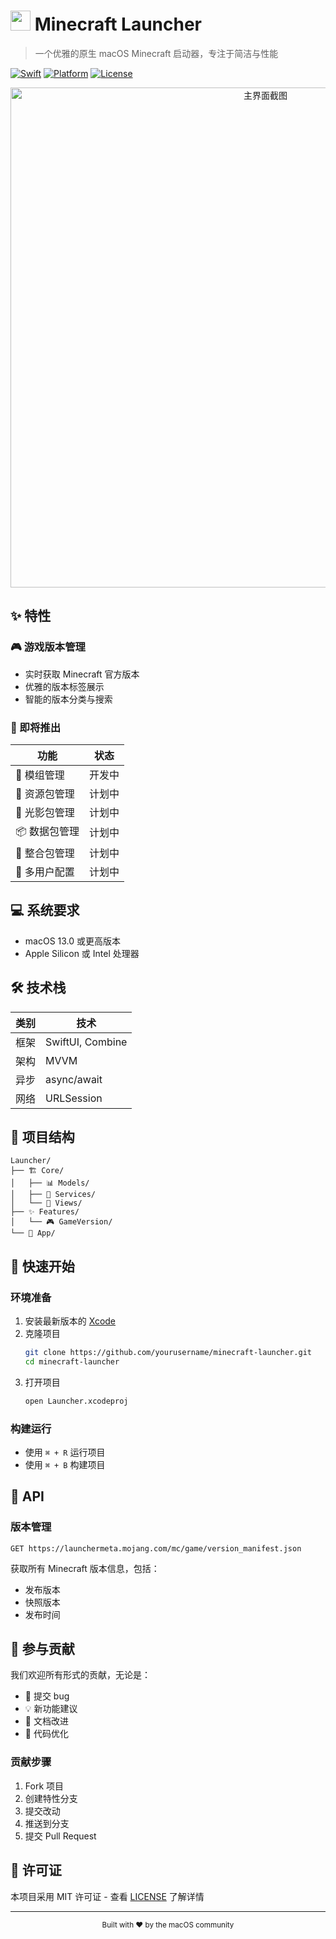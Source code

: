 # <img src="Launcher/Assets.xcassets/AppIcon.appiconset/mac512.png" width="32"> Minecraft Launcher

> 一个优雅的原生 macOS Minecraft 启动器，专注于简洁与性能

[![Swift](https://img.shields.io/badge/Swift-5.9-orange.svg)](https://swift.org)
[![Platform](https://img.shields.io/badge/platform-macOS-lightgrey.svg)](https://www.apple.com/macos)
[![License](https://img.shields.io/badge/license-MIT-blue.svg)](LICENSE)

<div align="center">
  <img src="Screenshots/main.png" width="800" alt="主界面截图">
</div>

## ✨ 特性

### 🎮 游戏版本管理
- 实时获取 Minecraft 官方版本
- 优雅的版本标签展示
- 智能的版本分类与搜索

### 🚀 即将推出
| 功能 | 状态 |
|------|------|
| 🧩 模组管理 | 开发中 |
| 🎨 资源包管理 | 计划中 |
| 🌈 光影包管理 | 计划中 |
| 📦 数据包管理 | 计划中 |
| 🎁 整合包管理 | 计划中 |
| 👥 多用户配置 | 计划中 |

## 💻 系统要求

- macOS 13.0 或更高版本
- Apple Silicon 或 Intel 处理器

## 🛠 技术栈

| 类别 | 技术 |
|------|------|
| 框架 | SwiftUI, Combine |
| 架构 | MVVM |
| 异步 | async/await |
| 网络 | URLSession |

## 📁 项目结构

```
Launcher/
├── 🏗 Core/
│   ├── 📊 Models/
│   ├── 🔧 Services/
│   └── 🎨 Views/
├── ✨ Features/
│   └── 🎮 GameVersion/
└── 📱 App/
```

## 🚀 快速开始

### 环境准备
1. 安装最新版本的 [Xcode](https://apps.apple.com/us/app/xcode/id497799835)
2. 克隆项目
   ```bash
   git clone https://github.com/yourusername/minecraft-launcher.git
   cd minecraft-launcher
   ```
3. 打开项目
   ```bash
   open Launcher.xcodeproj
   ```

### 构建运行
- 使用 `⌘ + R` 运行项目
- 使用 `⌘ + B` 构建项目

## 🔗 API

### 版本管理
```endpoint
GET https://launchermeta.mojang.com/mc/game/version_manifest.json
```
获取所有 Minecraft 版本信息，包括：
- 发布版本
- 快照版本
- 发布时间

## 🤝 参与贡献

我们欢迎所有形式的贡献，无论是：
- 🐛 提交 bug
- 💡 新功能建议
- 📝 文档改进
- 🔧 代码优化

### 贡献步骤
1. Fork 项目
2. 创建特性分支
3. 提交改动
4. 推送到分支
5. 提交 Pull Request

## 📄 许可证

本项目采用 MIT 许可证 - 查看 [LICENSE](LICENSE) 了解详情

---

<div align="center">
  <sub>Built with ❤️ by the macOS community</sub>
</div>

